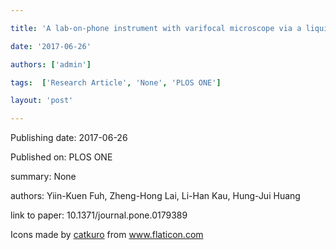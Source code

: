 ---
title: 'A lab-on-phone instrument with varifocal microscope via a liquid-actuated aspheric lens (LAL)'
date: '2017-06-26'
authors: ['admin']
tags:  ['Research Article', 'None', 'PLOS ONE']
layout: 'post'
---
Publishing date: 2017-06-26

Published on: PLOS ONE

summary: None

authors: Yiin-Kuen Fuh, Zheng-Hong Lai, Li-Han Kau, Hung-Jui Huang

link to paper: 10.1371/journal.pone.0179389

Icons made by <a href="https://www.flaticon.com/free-icon/bookshelves_3576884" title="catkuro">catkuro</a> from <a href="https://www.flaticon.com/" title="Flaticon"> www.flaticon.com</a>